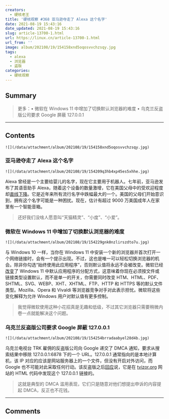 ```yaml
---
creators:
  - 硬核老王
title: '硬核观察 #368 亚马逊夺走了 Alexa 这个名字'
date: 2021-08-19 15:43:16
date_updated: 2021-08-19 15:43:16
slug: article-13700-1.html
url: https://linux.cn/article-13700-1.html
url_from: ''
image: album/202108/19/154158xnd5oqosvvchzsqy.jpg
tags:
  - alexa
  - 浏览器
  - 盗版
categories:
  - 硬核观察
---
```


## Summary

> 更多：• 微软在 Windows 11 中增加了切换默认浏览器的难度 • 乌克兰反盗版公司要求 Google 屏蔽 127.0.0.1

***

<!-- more -->

## Contents

`![](/data/attachment/album/202108/19/154158xnd5oqosvvchzsqy.jpg)`

### 亚马逊夺走了 Alexa 这个名字

`![](/data/attachment/album/202108/19/154209q3hb4xp45es5xhhe.jpg)`

Alexa 曾经是一个主要给婴儿的名字，现在它主要用于机器人。七年前，亚马逊发布了其语音助手 Alexa，随着这个设备的数量激增，它在美国父母中的受欢迎程度却[直线下降](https://www.theatlantic.com/family/archive/2021/08/amazon-alexa-popular-name/619794/)。它是近年来所有流行名字中跌幅最大的一个。美国的父母们开始意识到，拥有这个名字可能是一种困扰。现在，估计有超过 9000 万美国成年人在家里有一个智能音箱。

> 
> 还好我们没啥人愿意叫“天猫精灵”、“小度”、“小爱”。
> 
> 
> 

### 微软在 Windows 11 中增加了切换默认浏览器的难度

`![](/data/attachment/album/202108/19/154229gnk0nzlirszdto7u.jpg)`

与 Windows 10 一样，当你在 Windows 11 中安装一个新的浏览器并首次打开一个网络链接时，会有一个提示出现。不过，这也是唯一可以轻松切换浏览器的机会。除非你勾选“始终使用此应用程序”，否则默认值将永远不会被改变。微软已经[改变](https://www.theverge.com/platform/amp/22630319/microsoft-windows-11-default-browser-changes)了 Windows 11 中默认应用程序的分配方式，这意味着你现在必须按文件或链接类型设置默认，而不是单一的开关，你需要同时改变 HTM、HTML、PDF、SHTML、SVG、WEBP、XHT、XHTML、FTP、HTTP 和 HTTPS 等的默认文件类型。Mozilla、Opera 和 Vivaldi 等浏览器竞争对手对此表示担忧。微软将这些变化解释为允许 Windows 用户对默认值有更多控制。

> 
> 我觉得微软使用这种小花招真是无趣和低级，不过其它浏览器只需要稍微内卷一点就能解决这个问题。
> 
> 
> 

### 乌克兰反盗版公司要求 Google 屏蔽 127.0.0.1

`![](/data/attachment/album/202108/19/154254brradaabyel28d4b.jpg)`

乌克兰电视台 TRK 雇佣的反盗版公司向 Google 递交了 DMCA 通知，要求从搜索结果中移除 127.0.0.1:6878 下的一个 URL。127.0.0.1 通常指向的是本地计算机，该 IP 对应的应该是网站服务器上的一个文件，但没有开启对外访问，而 Google 也不可能对此采取任何行动。该反盗版之后[回应](https://torrentfreak.com/anti-piracy-firm-asks-google-to-block-127-0-0-1-210808/)说，它是在 [tvizor.org](http://tvizor.org/) 网站的 HTML 代码中发现这个 127.0.0.1 链接的。

> 
> 这就是典型的 DMCA 滥用表现，它们只是随意对他们想提出申诉的内容提起 DMCA，反正也不花钱。
> 
> 
>

***

## Comments
